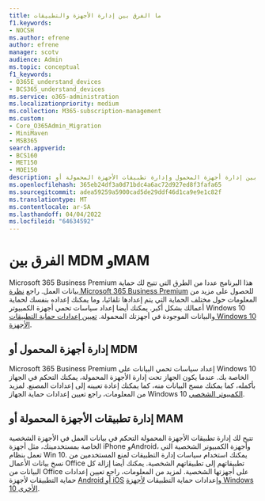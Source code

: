 ```yaml
---
title: ما الفرق بين إدارة الأجهزة والتطبيقات
f1.keywords:
- NOCSH
ms.author: efrene
author: efrene
manager: scotv
audience: Admin
ms.topic: conceptual
f1_keywords:
- O365E_understand_devices
- BCS365_understand_devices
ms.service: o365-administration
ms.localizationpriority: medium
ms.collection: M365-subscription-management
ms.custom:
- Core_O365Admin_Migration
- MiniMaven
- MSB365
search.appverid:
- BCS160
- MET150
- MOE150
description: تعرف على الاختلافات بين إدارة أجهزة المحمول وإدارة تطبيقات الأجهزة المحمولة أو MDM وMAM.
ms.openlocfilehash: 365eb24df3a0d71bdc4a6ac72d927ed8f3fafa65
ms.sourcegitcommit: adea59259a5900cad5de29ddf46d1ca9e9e1c82f
ms.translationtype: MT
ms.contentlocale: ar-SA
ms.lasthandoff: 04/04/2022
ms.locfileid: "64634592"
---
```

# <a name="difference-between-mdm-and-mam"></a>الفرق بين MDM وMAM

Microsoft 365 Business Premium هذا البرنامج عددا من الطرق التي تتيح لك حماية بيانات العمل. راجع [نظرة Microsoft 365 Business Premium](../../admin/admin-overview/what-is-microsoft-365.md) للحصول على مزيد من المعلومات حول مختلف الحماية التي يتم إعدادها تلقائيا، وما يمكنك إعداده بنفسك لحماية أعمالك بشكل أكبر. يمكنك أيضا إعداد سياسات تحمي أجهزة الكمبيوتر Windows 10 والبيانات الموجودة في أجهزتك المحمولة.
[تعيين إعدادات حماية التطبيقات Windows 10 الأجهزة](../../business-premium/m365bp-protection-settings-for-windows-10-devices.md).

## <a name="mobile-device-management-or-mdm"></a>إدارة أجهزة المحمول أو MDM

Microsoft 365 Business Premium إعداد سياسات تحمي البيانات على Windows 10 الخاصة بك. عندما يكون الجهاز تحت إدارة الأجهزة المحمولة، يمكنك التحكم في الجهاز بأكمله، كما يمكنك مسح البيانات منه، كما يمكنك إعادة تعيينه إلى إعدادات المصنع. لمزيد من المعلومات، راجع تعيين إعدادات حماية الجهاز Windows 10 [الكمبيوتر الشخصي](../../business-premium/m365bp-protection-settings-for-windows-10-pcs.md).

## <a name="mobile-application-management-or-mam"></a>إدارة تطبيقات الأجهزة المحمولة أو MAM

تتيح لك إدارة تطبيقات الأجهزة المحمولة التحكم في بيانات العمل في الأجهزة الشخصية الخاصة بمستخدمينك، مثل أجهزة iPhone وAndroid، وأجهزة الكمبيوتر الشخصية التي تعمل بنظام Win 10. يمكنك استخدام سياسات إدارة التطبيقات لمنع المستخدمين من نسخ بيانات الأعمال Office تطبيقاتهم إلى تطبيقاتهم الشخصية. يمكنك أيضا إزالة كل البيانات من Office على أجهزتها الشخصية. لمزيد من المعلومات، راجع تعيين إعدادات حماية التطبيقات لأجهزة [Android أو iOS](../../business-premium/m365bp-app-protection-settings-for-android-and-ios.md) وإعدادات حماية التطبيقات [لأجهزة Windows 10 الأخرى](../../business-premium/m365bp-app-protection-settings-for-android-and-ios.md).
